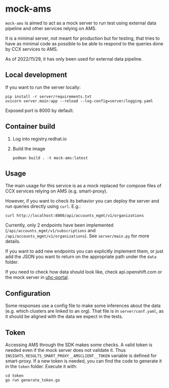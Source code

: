 # mock-ams

`mock-ams` is aimed to act as a mock server to run test using
external data pipeline and other services relying on AMS.

It is a minimal server, not meant for production but for testing,
that tries to have as minimal code as possible to be able to respond
to the queries done by CCX services to AMS.

As of 2022/11/29, it has only been used for external data pipeline.

## Local development

If you want to run the server locally:

```shell
pip install -r server/requirements.txt
uvicorn server.main:app --reload --log-config=server/logging.yaml
```

Exposed port is 8000 by default.

## Container build

1. Log into registry.redhat.io
2. Build the image

   ```shell
   podman build . -t mock-ams:latest
   ```

## Usage

The main usage for this service is as a mock replaced
for compose files of CCX services relying on AMS
(e.g. smart-proxy).

However, if you want to check its behavior
you can deploy the server and run queries directly using
`curl`. E.g.:

```shell
curl http://localhost:8000/api/accounts_mgmt/v1/organizations
```

Currently, only 2 endpoints have been implemented
(`/api/accounts_mgmt/v1/subscriptions` and `/api/accounts_mgmt/v1/organizations`).
See `server/main.py` for more details.

If you want to add new endpoints you can explicitly implement them,
or just add the JSON you want to return on the appropriate path
under the `data` folder.

If you need to check how data should look like,
check api.openshift.com or the mock server in
[uhc-portal](https://gitlab.cee.redhat.com/service/uhc-portal).

## Configuration

Some responses use a config file to make
some inferences about the data
(e.g. which clusters are linked to an org).
That file is in `server/conf.yaml`,
as it should be aligned with the data we expect in the tests.

## Token

Accessing AMS through the SDK makes some checks.
A valid token is needed even if the mock server does
not validate it.
Thus `INSIGHTS_RESULTS_SMART_PROXY__AMSCLIENT__TOKEN` variable
is defined for smart-proxy. If a new token is needed,
you can find the code to generate it in the `token` folder.
Execute it with:

```shell
cd token
go run generate_token.go
```

